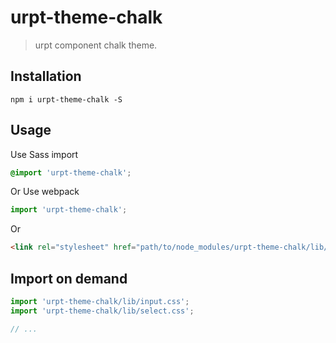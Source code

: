 # urpt-theme-chalk
> urpt component chalk theme.


## Installation
```shell
npm i urpt-theme-chalk -S
```

## Usage

Use Sass import
```css
@import 'urpt-theme-chalk';
```

Or Use webpack
```javascript
import 'urpt-theme-chalk';
```

Or
```html
<link rel="stylesheet" href="path/to/node_modules/urpt-theme-chalk/lib/index.css">
```

##  Import on demand
```javascript
import 'urpt-theme-chalk/lib/input.css';
import 'urpt-theme-chalk/lib/select.css';

// ...
```
